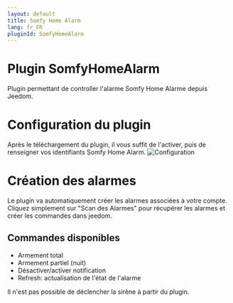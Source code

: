 ```yaml
---
layout: default
title: Somfy Home Alarm
lang: fr_FR
pluginId: SomfyHomeAlarm
---
```


# Plugin SomfyHomeAlarm

Plugin permettant de controller l'alarme Somfy Home Alarme depuis Jeedom.

# Configuration du plugin
Après le téléchargement du plugin, il vous suffit de l'activer, puis de renseigner vos identifiants Somfy Home Alarm.
![Configuration](https://erobert-c.github.io/docs-somfyHomeAlarm/images/configuration.png)

# Création des alarmes
Le plugin va automatiquement créer les alarmes associées à votre compte. Cliquez simplement sur "Scan des Alarmes" pour récupérer les alarmes et créer les commandes dans jeedom.

## Commandes disponibles
- Armement total
- Armement partiel (nuit)
- Désactiver/activer notification
- Refresh: actualisation de l'état de l'alarme

Il n'est pas possible de déclencher la sirène à partir du plugin.

